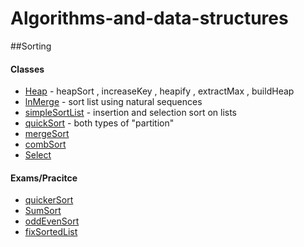 # Algorithms-and-data-structures
##Sorting
#### Classes 
* [Heap](Heap/Heap) - heapSort , increaseKey , heapify , extractMax , buildHeap
* [lnMerge](lnMerge/lnMerge) - sort list using natural sequences  
* [simpleSortList](simpleSortList/simpleSortList) - insertion and selection sort on lists 
* [quickSort](quickSort/quickSort) - both types of "partition"
* [mergeSort](mergeSort/mergeSort)
* [combSort](combSort/combSort)
* [Select](Select/Select)
#### Exams/Pracitce
* [quickerSort](quickerSort/quickerSort)
* [SumSort](SumSort/SumSort)
* [oddEvenSort](oddEvenSort)
* [fixSortedList](fixSortedList/fixSortedList)
